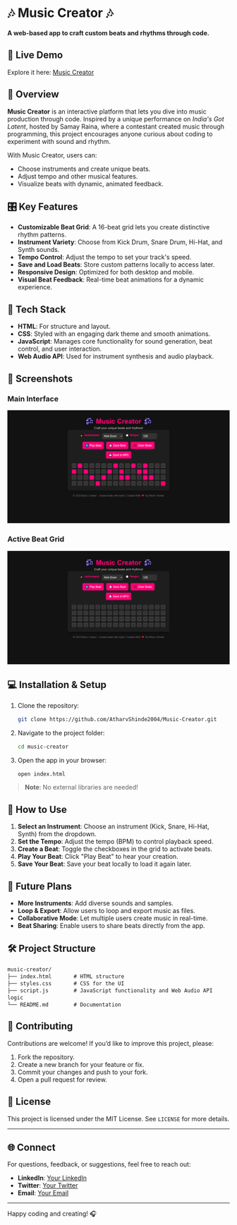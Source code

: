 # 🎶 Music Creator 🎶

**A web-based app to craft custom beats and rhythms through code.**

## 🚀 Live Demo
Explore it here: [Music Creator](https://musiccreator.netlify.app/)

## 📖 Overview
**Music Creator** is an interactive platform that lets you dive into music production through code. Inspired by a unique performance on *India's Got Latent*, hosted by Samay Raina, where a contestant created music through programming, this project encourages anyone curious about coding to experiment with sound and rhythm.

With Music Creator, users can:
- Choose instruments and create unique beats.
- Adjust tempo and other musical features.
- Visualize beats with dynamic, animated feedback.

## 🎛 Key Features
- **Customizable Beat Grid**: A 16-beat grid lets you create distinctive rhythm patterns.
- **Instrument Variety**: Choose from Kick Drum, Snare Drum, Hi-Hat, and Synth sounds.
- **Tempo Control**: Adjust the tempo to set your track's speed.
- **Save and Load Beats**: Store custom patterns locally to access later.
- **Responsive Design**: Optimized for both desktop and mobile.
- **Visual Beat Feedback**: Real-time beat animations for a dynamic experience.

## 🎨 Tech Stack
- **HTML**: For structure and layout.
- **CSS**: Styled with an engaging dark theme and smooth animations.
- **JavaScript**: Manages core functionality for sound generation, beat control, and user interaction.
- **Web Audio API**: Used for instrument synthesis and audio playback.

## 📸 Screenshots

### Main Interface
![Main Interface](Active.png)

### Active Beat Grid
![Active Beat Grid](Main.png)

## 💻 Installation & Setup
1. Clone the repository:
   ```bash
   git clone https://github.com/AtharvShinde2004/Music-Creator.git
   ```

2. Navigate to the project folder:
   ```bash
   cd music-creator
   ```

3. Open the app in your browser:
   ```bash
   open index.html
   ```

> **Note**: No external libraries are needed!

## 🚦 How to Use
1. **Select an Instrument**: Choose an instrument (Kick, Snare, Hi-Hat, Synth) from the dropdown.
2. **Set the Tempo**: Adjust the tempo (BPM) to control playback speed.
3. **Create a Beat**: Toggle the checkboxes in the grid to activate beats.
4. **Play Your Beat**: Click "Play Beat" to hear your creation.
5. **Save Your Beat**: Save your beat locally to load it again later.

## 🌟 Future Plans
- **More Instruments**: Add diverse sounds and samples.
- **Loop & Export**: Allow users to loop and export music as files.
- **Collaborative Mode**: Let multiple users create music in real-time.
- **Beat Sharing**: Enable users to share beats directly from the app.

## 🛠 Project Structure
```
music-creator/
├── index.html       # HTML structure
├── styles.css       # CSS for the UI
├── script.js        # JavaScript functionality and Web Audio API logic
└── README.md        # Documentation
```

## 💬 Contributing
Contributions are welcome! If you’d like to improve this project, please:
1. Fork the repository.
2. Create a new branch for your feature or fix.
3. Commit your changes and push to your fork.
4. Open a pull request for review.

## 📝 License
This project is licensed under the MIT License. See `LICENSE` for more details.

---

## 🌐 Connect
For questions, feedback, or suggestions, feel free to reach out:

- **LinkedIn**: [Your LinkedIn](#)
- **Twitter**: [Your Twitter](#)
- **Email**: [Your Email](#)

---

Happy coding and creating! 🎧